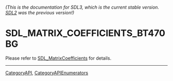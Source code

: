 ###### (This is the documentation for SDL3, which is the current stable version. [SDL2](https://wiki.libsdl.org/SDL2/) was the previous version!)
# SDL_MATRIX_COEFFICIENTS_BT470BG

Please refer to [SDL_MatrixCoefficients](SDL_MatrixCoefficients) for details.

----
[CategoryAPI](CategoryAPI), [CategoryAPIEnumerators](CategoryAPIEnumerators)

